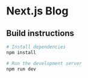 # Next.js Blog

## Build instructions

```bash
# Install dependencies
npm install

# Run the development server
npm run dev
```
